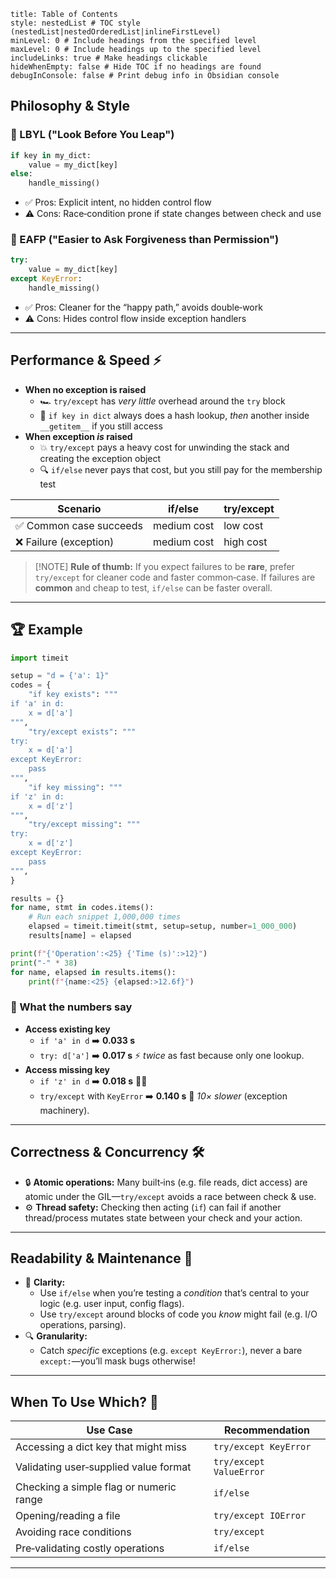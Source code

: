 ```table-of-contents
title: Table of Contents
style: nestedList # TOC style (nestedList|nestedOrderedList|inlineFirstLevel)
minLevel: 0 # Include headings from the specified level
maxLevel: 0 # Include headings up to the specified level
includeLinks: true # Make headings clickable
hideWhenEmpty: false # Hide TOC if no headings are found
debugInConsole: false # Print debug info in Obsidian console
```
## Philosophy & Style

### 📜 LBYL ("Look Before You Leap")

```python
if key in my_dict:
    value = my_dict[key]
else:
    handle_missing()
```

- ✅ Pros: Explicit intent, no hidden control flow
- ⚠️ Cons: Race‐condition prone if state changes between check and use

### 🎯 EAFP ("Easier to Ask Forgiveness than Permission")

```python
try:
    value = my_dict[key]
except KeyError:
    handle_missing()
```

- ✅ Pros: Cleaner for the “happy path,” avoids double‐work
- ⚠️ Cons: Hides control flow inside exception handlers

---
## Performance & Speed ⚡

- **When no exception is raised**
    - 🏎️ `try/except` has _very little_ overhead around the `try` block
    - 🐢 `if key in dict` always does a hash lookup, _then_ another inside `__getitem__` if you still access
- **When exception _is_ raised**
    - 💥 `try/except` pays a heavy cost for unwinding the stack and creating the exception object
    - 🔍 `if/else` never pays that cost, but you still pay for the membership test

| Scenario                | if/else     | try/except |
| ----------------------- | ----------- | ---------- |
| ✅ Common case succeeds | medium cost | low cost   |
| ❌ Failure (exception)  | medium cost | high cost  |
> [!NOTE] **Rule of thumb:** If you expect failures to be **rare**, prefer `try/except` for cleaner code and faster common‐case. If failures are **common** and cheap to test, `if/else` can be faster overall.

---
## 🏆 Example

```python
import timeit

setup = "d = {'a': 1}"
codes = {
    "if key exists": """
if 'a' in d:
    x = d['a']
""",
    "try/except exists": """
try:
    x = d['a']
except KeyError:
    pass
""",
    "if key missing": """
if 'z' in d:
    x = d['z']
""",
    "try/except missing": """
try:
    x = d['z']
except KeyError:
    pass
""",
}

results = {}
for name, stmt in codes.items():
    # Run each snippet 1,000,000 times
    elapsed = timeit.timeit(stmt, setup=setup, number=1_000_000)
    results[name] = elapsed

print(f"{'Operation':<25} {'Time (s)':>12}")
print("-" * 38)
for name, elapsed in results.items():
    print(f"{name:<25} {elapsed:>12.6f}")
```

### 🔬 What the numbers say

- **Access existing key**
    - `if 'a' in d` ➡️ **0.033 s**
    - `try: d['a']` ➡️ **0.017 s** ⚡ _twice_ as fast because only one lookup.
- **Access missing key**
    - `if 'z' in d` ➡️ **0.018 s** 🏃‍♂️
    - `try/except` with `KeyError` ➡️ **0.140 s** 🐢 _10× slower_ (exception machinery).
---
## Correctness & Concurrency 🛠️

- 🔒 **Atomic operations:** Many built‑ins (e.g. file reads, dict access) are atomic under the GIL—`try/except` avoids a race between check & use.
- ⚙️ **Thread safety:** Checking then acting (`if`) can fail if another thread/process mutates state between your check and your action.
---
## Readability & Maintenance 📝

- 🎨 **Clarity:**
    - Use `if/else` when you’re testing a _condition_ that’s central to your logic (e.g. user input, config flags).
    - Use `try/except` around blocks of code you _know_ might fail (e.g. I/O operations, parsing).
- 🔍 **Granularity:**
    - Catch _specific_ exceptions (e.g. `except KeyError:`), never a bare `except:`—you’ll mask bugs otherwise!
---
## When To Use Which? 🤔

| Use Case                                | Recommendation          |
| --------------------------------------- | ----------------------- |
| Accessing a dict key that might miss    | `try/except KeyError`   |
| Validating user‐supplied value format   | `try/except ValueError` |
| Checking a simple flag or numeric range | `if/else`               |
| Opening/reading a file                  | `try/except IOError`    |
| Avoiding race conditions                | `try/except`            |
| Pre‐validating costly operations        | `if/else`               |

---